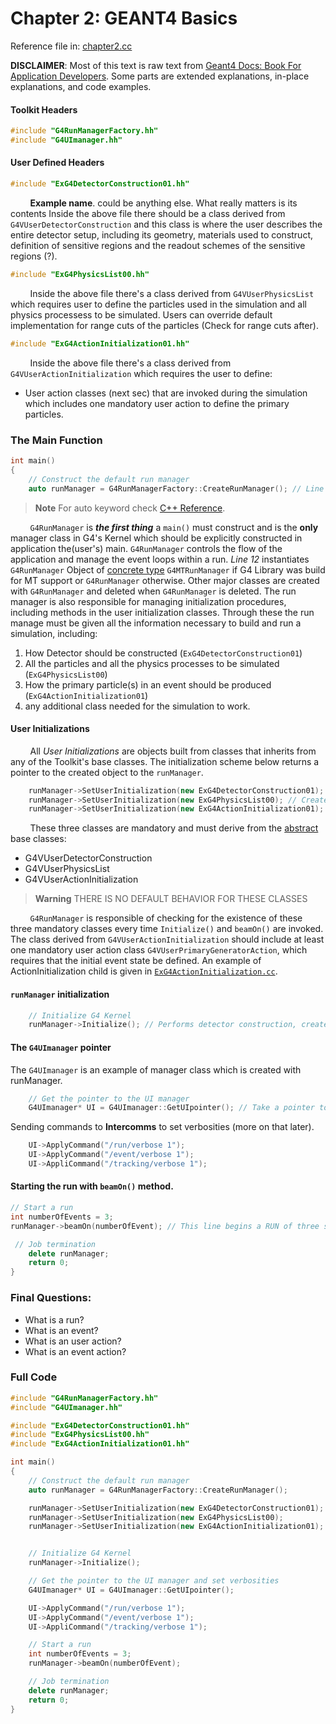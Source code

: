 # Chapter 2: GEANT4 Basics
Reference file in: [chapter2.cc](https://github.com/araujoarthur/geant4-learning-resources/blob/main/Geant4-Resources/G4BookForApplicationDevelopersWalkthrough/Chapter2/chapter2.cc)

**DISCLAIMER**: Most of this text is raw text from [Geant4 Docs: Book For Application Developers](https://geant4-userdoc.web.cern.ch/UsersGuides/ForApplicationDeveloper/fo/BookForApplicationDevelopers.pdf). Some parts are extended explanations, in-place explanations, and code examples.

#### Toolkit Headers
```cpp
#include "G4RunManagerFactory.hh"
#include "G4UImanager.hh"
```

#### User Defined Headers

```cpp
#include "ExG4DetectorConstruction01.hh"
```
&nbsp;&nbsp;&nbsp;&nbsp;&nbsp;&nbsp;&nbsp;&nbsp;**Example name**. could be anything else. What really matters is its contents Inside the above file there should be a class derived from `G4VUserDetectorConstruction` and this class is where the user describes the entire detector setup, including its geometry, materials used to construct, definition of sensitive regions and the readout schemes of the sensitive regions (?).

```cpp
#include "ExG4PhysicsList00.hh"
```

&nbsp;&nbsp;&nbsp;&nbsp;&nbsp;&nbsp;&nbsp;&nbsp;Inside the above file there's a class derived from `G4VUserPhysicsList` which requires user to define the particles used in the simulation and all physics processess to be simulated. Users can override default implementation for range cuts of the particles (Check for range cuts after).

```cpp
#include "ExG4ActionInitialization01.hh"
```
&nbsp;&nbsp;&nbsp;&nbsp;&nbsp;&nbsp;&nbsp;&nbsp;Inside the above file there's a class derived from `G4VUserActionInitialization` which requires the user to define:
- User action classes (next sec) that are invoked during the simulation which includes one mandatory user action to define the primary particles.

### The Main Function

```cpp
int main()
{
    // Construct the default run manager
    auto runManager = G4RunManagerFactory::CreateRunManager(); // Line 12
```

> **Note**
> For auto keyword check  [C++ Reference](https://en.cppreference.com/w/cpp/language/auto).

&nbsp;&nbsp;&nbsp;&nbsp;&nbsp;&nbsp;&nbsp;&nbsp;`G4RunManager` is ___the first thing___ a `main()` must construct and is the __only__ manager class in G4's Kernel which should be explicitly constructed in application the(user's) main. `G4RunManager` controls the flow of the application and manage the event loops within a run. *Line 12* instantiates `G4RunManager` Object of [concrete type](https://en.cppreference.com/w/cpp/language/abstract_class#Explanation) `G4MTRunManager` if G4 Library was build for MT support or `G4RunManager` otherwise. Other major classes are created with `G4RunManager` and deleted when `G4RunManager` is deleted. The run manager is also responsible for managing initialization procedures,  including methods in the user initialization classes. Through these the run manage must be given all the information necessary to build and run a simulation, including:

1. How Detector should be constructed (`ExG4DetectorConstruction01`)
2. All the particles and all the physics processes to be simulated (`ExG4PhysicsList00`)
3. How the primary particle(s) in an event should be produced (`ExG4ActionInitialization01`)
4. any additional class needed for the simulation to work.

#### User Initializations

&nbsp;&nbsp;&nbsp;&nbsp;&nbsp;&nbsp;&nbsp;&nbsp;All _User Initializations_ are objects built from classes that inherits from any of the Toolkit's base classes. The initialization scheme below returns a pointer to the created object to the `runManager`.

```cpp
    runManager->SetUserInitialization(new ExG4DetectorConstruction01); // Creates an object to specify Detector Geometry
    runManager->SetUserInitialization(new ExG4PhysicsList00); // Create an object to specify physics processes
    runManager->SetUserInitialization(new ExG4ActionInitialization01); // Create an object to specify primary particle
```

&nbsp;&nbsp;&nbsp;&nbsp;&nbsp;&nbsp;&nbsp;&nbsp;These three classes are mandatory and must derive from the [abstract](https://en.cppreference.com/w/cpp/language/abstract_class#Explanation) base classes:

- G4VUserDetectorConstruction
- G4VUserPhysicsList
- G4VUserActionInitialization

> **Warning**
> THERE IS NO DEFAULT BEHAVIOR FOR THESE CLASSES

&nbsp;&nbsp;&nbsp;&nbsp;&nbsp;&nbsp;&nbsp;&nbsp;`G4RunManager` is responsible of checking for the existence of these three mandatory classes every time `Initialize()` and `beamOn()` are invoked. The class derived from `G4VUserActionInitialization` should include at least one mandatory user action class `G4VUserPrimaryGeneratorAction`, which requires that the initial event state be defined. An example of ActionInitialization child is given in [`ExG4ActionInitialization.cc`](https://github.com/araujoarthur/geant4-learning-resources/blob/main/Geant4-Resources/G4BookForApplicationDevelopersWalkthrough/Chapter2/ExG4ActionInitialization.cc).

#### `runManager` initialization

```cpp
    // Initialize G4 Kernel
    runManager->Initialize(); // Performs detector construction, creates physics processes and calculate crosssections, setting up the run.
```

#### The `G4UImanager` pointer

The `G4UImanager` is an example of manager class which is created with runManager.

```cpp
    // Get the pointer to the UI manager
    G4UImanager* UI = G4UImanager::GetUIpointer(); // Take a pointer to the interface manager to allow the user to issue commands.
```
Sending commands to __Intercomms__ to set verbosities (more on that later).
```cpp
    UI->ApplyCommand("/run/verbose 1");
    UI->ApplyCommand("/event/verbose 1");
    UI->AppliCommand("/tracking/verbose 1");
```
#### Starting the run with `beamOn()` method.

```cpp
// Start a run
int numberOfEvents = 3;
runManager->beamOn(numberOfEvent); // This line begins a RUN of three sequentially processed events.
```

```cpp
 // Job termination
    delete runManager;
    return 0;
}
```
### Final Questions:

- What is a run?
- What is an event?
- What is an user action?
- What is an event action?


### Full Code

```cpp
#include "G4RunManagerFactory.hh"
#include "G4UImanager.hh"

#include "ExG4DetectorConstruction01.hh"
#include "ExG4PhysicsList00.hh"
#include "ExG4ActionInitialization01.hh"

int main()
{
    // Construct the default run manager
    auto runManager = G4RunManagerFactory::CreateRunManager(); 

    runManager->SetUserInitialization(new ExG4DetectorConstruction01); 
    runManager->SetUserInitialization(new ExG4PhysicsList00); 
    runManager->SetUserInitialization(new ExG4ActionInitialization01);


    // Initialize G4 Kernel
    runManager->Initialize();

    // Get the pointer to the UI manager and set verbosities
    G4UImanager* UI = G4UImanager::GetUIpointer(); 

    UI->ApplyCommand("/run/verbose 1");
    UI->ApplyCommand("/event/verbose 1");
    UI->AppliCommand("/tracking/verbose 1");

    // Start a run
    int numberOfEvents = 3;
    runManager->beamOn(numberOfEvent);

    // Job termination
    delete runManager;
    return 0;
}
```